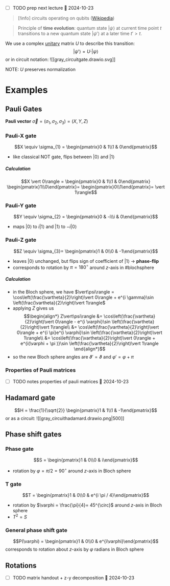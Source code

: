- [ ] TODO prep next lecture 📅 2024-10-23 

>[!info] circuits operating on qubits ([Wikipedia](https://en.wikipedia.org/wiki/Quantum_logic_gate))


>Principle of **time evolution**: quantum state $\vert\psi\rangle$ at current time point $t$ transitions to a new quantum state $\vert\psi'\rangle$ at a later time $t' > t$.

We use a complex [unitary](unitary%20operators.md) matrix $U$ to describe this transition: $$\vert\psi'\rangle = U \cdot \vert\psi\rangle$$or in circuit notation:
![[gray_circuitgate.drawio.svg]]

NOTE: $U$ preserves normalization

# Examples

## Pauli Gates

**Pauli vector** $\vec\sigma = (\sigma_{1}, \sigma_{2}, \sigma_{3}) = (X, Y, Z)$ 

### Pauli-X gate
$$X \equiv \sigma_{1} = \begin{pmatrix}0 & 1\\1 & 0\end{pmatrix}$$
- like classical NOT gate, flips between $\vert 0\rangle$ and $\vert 1\rangle$
##### Calculation
$$X \vert 0\rangle = \begin{pmatrix}0 & 1\\1 & 0\end{pmatrix} \begin{pmatrix}1\\0\end{pmatrix}= \begin{pmatrix}0\\1\end{pmatrix}= \vert 1\rangle$$
### Pauli-Y gate
$$Y \equiv \sigma_{2} = \begin{pmatrix}0 & -i\\i & 0\end{pmatrix}$$
- maps $\vert 0\rangle$ to $i \vert 1\rangle$ and $\vert 1\rangle$ to $-i \vert 0\rangle$
### Pauli-Z gate
$$Z \equiv \sigma_{3}= \begin{pmatrix}1 & 0\\0 & -1\end{pmatrix}$$
- leaves $\vert 0\rangle$ unchanged, but flips sign of coefficient of $\vert 1\rangle$ -> **phase-flip**
- corresponds to rotation by $\pi = 180^{\circ}$ around $z$-axis in #blochsphere 
##### Calculation
- in the Bloch sphere, we have $\vert\psi\rangle = \cos\left(\frac{\vartheta}{2}\right)\vert 0\rangle + e^{i \gamma}\sin \left(\frac{\vartheta}{2}\right)\vert 1\rangle$
- applying $Z$ gives us $$\begin{align*}
Z\vert\psi\rangle &= \cos\left(\frac{\vartheta}{2}\right)\vert 0\rangle - e^{i \varphi}\sin \left(\frac{\vartheta}{2}\right)\vert 1\rangle\\
&= \cos\left(\frac{\vartheta}{2}\right)\vert 0\rangle + e^{i \pi}e^{i \varphi}\sin \left(\frac{\vartheta}{2}\right)\vert 1\rangle\\
&= \cos\left(\frac{\vartheta}{2}\right)\vert 0\rangle + e^{i(\varphi + \pi )}\sin \left(\frac{\vartheta}{2}\right)\vert 1\rangle
\end{align*}$$
- so the new Bloch sphere angles are $\vartheta' = \vartheta$ and $\varphi' = \varphi + \pi$
### Properties of Pauli matrices
- [ ] TODO notes properties of pauli matrices 📅 2024-10-23 

## Hadamard gate
$$H = \frac{1}{\sqrt{2}} \begin{pmatrix}1 & 1\\1 & -1\end{pmatrix}$$
or as a circuit:
![[gray_circuithadamard.drawio.png|500]]
## Phase shift gates

### Phase gate
$$S = \begin{pmatrix}1 & 0\\0 & i\end{pmatrix}$$
- rotation by $\varphi = \pi/2=90^{\circ}$ around $z$-axis in Bloch sphere

### T gate
$$T = \begin{pmatrix}1 & 0\\0 & e^{i \pi / 4}\end{pmatrix}$$
- rotation by $\varphi = \frac{\pi}{4}= 45^{\circ}$ around $z$-axis in Bloch sphere
- $T^{2} = S$
### General phase shift gate
$$P(\varphi) = \begin{pmatrix}1 & 0\\0 & e^{i\varphi}\end{pmatrix}$$
corresponds to rotation about $z$-axis by $\varphi$ radians in Bloch sphere

## Rotations

- [ ] TODO matrix handout + z-y decomposition 📅 2024-10-23 